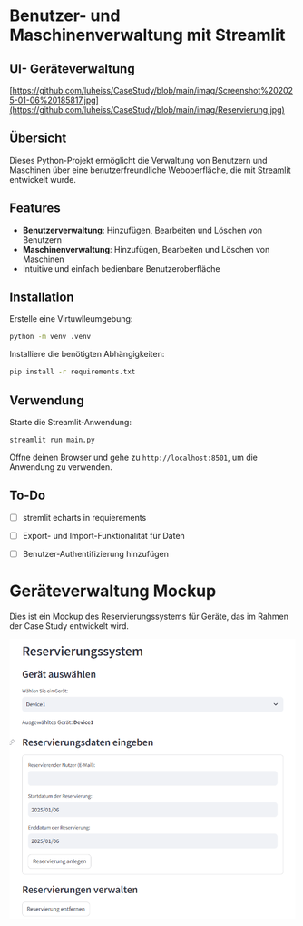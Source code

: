 # Benutzer- und Maschinenverwaltung mit Streamlit
## UI- Geräteverwaltung
[https://github.com/luheiss/CaseStudy/blob/main/imag/Screenshot%202025-01-06%20185817.jpg](https://github.com/luheiss/CaseStudy/blob/main/imag/Reservierung.jpg)
## Übersicht
Dieses Python-Projekt ermöglicht die Verwaltung von Benutzern und Maschinen über eine benutzerfreundliche Weboberfläche, die mit [Streamlit](https://streamlit.io/) entwickelt wurde. 

## Features
- **Benutzerverwaltung**: Hinzufügen, Bearbeiten und Löschen von Benutzern
- **Maschinenverwaltung**: Hinzufügen, Bearbeiten und Löschen von Maschinen
- Intuitive und einfach bedienbare Benutzeroberfläche

## Installation
 Erstelle eine Virtuwlleumgebung:
   ```bash
   python -m venv .venv
   ```
 Installiere die benötigten Abhängigkeiten:
   ```bash
   pip install -r requirements.txt
   ```

## Verwendung
Starte die Streamlit-Anwendung:
```bash
streamlit run main.py
```

Öffne deinen Browser und gehe zu `http://localhost:8501`, um die Anwendung zu verwenden.

## To-Do
- [ ] stremlit echarts in requierements
- [ ] Export- und Import-Funktionalität für Daten
- [ ] Benutzer-Authentifizierung hinzufügen



# Geräteverwaltung Mockup

Dies ist ein Mockup des Reservierungssystems für Geräte, das im Rahmen der Case Study entwickelt wird.

![Mockup Screenshot](imag/Screenshot%202025-01-06%20200114.png)
